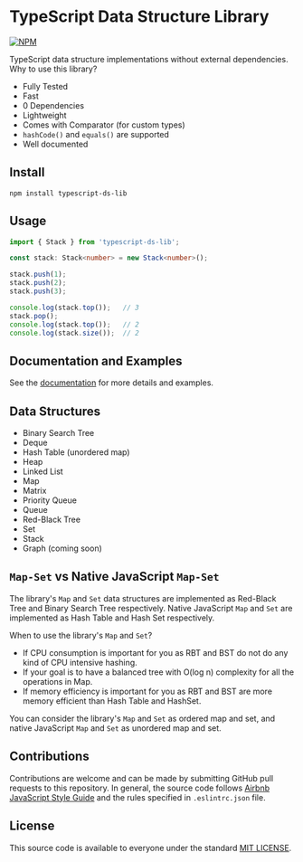 # TypeScript Data Structure Library
[![NPM](https://img.shields.io/npm/v/typescript-ds-lib?label=npm%20package&color=limegreen)](https://www.npmjs.com/package/typescript-ds-lib)

TypeScript data structure implementations without external dependencies. Why to use this library?  

- Fully Tested
- Fast
- 0 Dependencies
- Lightweight
- Comes with Comparator (for custom types)
- `hashCode()` and `equals()` are supported
- Well documented


## Install
```
npm install typescript-ds-lib
```


## Usage
```typescript
import { Stack } from 'typescript-ds-lib';

const stack: Stack<number> = new Stack<number>();

stack.push(1);
stack.push(2);
stack.push(3);

console.log(stack.top());   // 3
stack.pop();
console.log(stack.top());   // 2
console.log(stack.size());  // 2
```


## Documentation and Examples
See the [documentation](https://github.com/baloian/typescript-ds-lib/blob/master/doc/DOCUMENTATION.md) for more details and examples.


## Data Structures
- Binary Search Tree
- Deque
- Hash Table (unordered map)
- Heap
- Linked List
- Map
- Matrix
- Priority Queue
- Queue
- Red-Black Tree
- Set
- Stack
- Graph (coming soon)


## `Map-Set` vs Native JavaScript `Map-Set`
The library's `Map` and `Set` data structures are implemented as Red-Black Tree and Binary Search Tree respectively.
Native JavaScript `Map` and `Set` are implemented as Hash Table and Hash Set respectively.

When to use the library's `Map` and `Set`?  
- If CPU consumption is important for you as RBT and BST do not do any kind of CPU intensive hashing.
- If your goal is to have a balanced tree with O(log n) complexity for all the operations in Map.
- If memory efficiency is important for you as RBT and BST are more memory efficient than Hash Table and HashSet.

You can consider the library's `Map` and `Set` as ordered map and set, and native JavaScript `Map` and `Set` as unordered map and set.


## Contributions
Contributions are welcome and can be made by submitting GitHub pull requests
to this repository. In general, the source code follows
[Airbnb JavaScript Style Guide](https://github.com/airbnb/javascript) and the
rules specified in `.eslintrc.json` file.


## License
This source code is available to everyone under the standard
[MIT LICENSE](https://github.com/baloian/marcal/blob/master/LICENSE).
